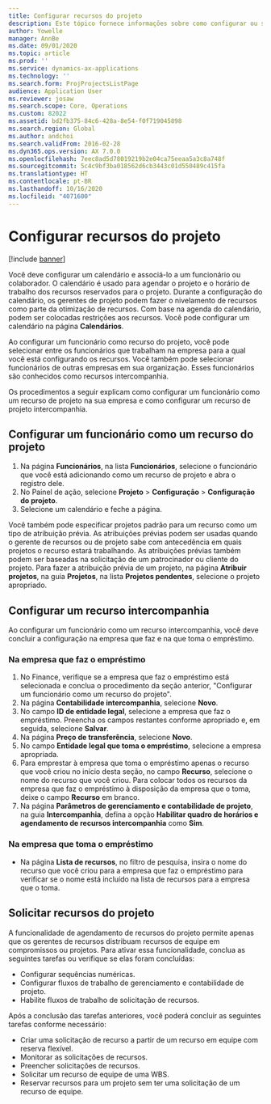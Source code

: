 ```yaml
---
title: Configurar recursos do projeto
description: Este tópico fornece informações sobre como configurar ou solicitar recursos do projeto.
author: Yowelle
manager: AnnBe
ms.date: 09/01/2020
ms.topic: article
ms.prod: ''
ms.service: dynamics-ax-applications
ms.technology: ''
ms.search.form: ProjProjectsListPage
audience: Application User
ms.reviewer: josaw
ms.search.scope: Core, Operations
ms.custom: 82022
ms.assetid: bd2fb375-84c6-428a-8e54-f0f719045898
ms.search.region: Global
ms.author: andchoi
ms.search.validFrom: 2016-02-28
ms.dyn365.ops.version: AX 7.0.0
ms.openlocfilehash: 7eec8ad5d78019219b2e04ca75eeaa5a3c8a748f
ms.sourcegitcommit: 5c4c9bf3ba018562d6cb3443c01d550489c415fa
ms.translationtype: HT
ms.contentlocale: pt-BR
ms.lasthandoff: 10/16/2020
ms.locfileid: "4071600"
---
```

# <a name="set-up-project-resources"></a>Configurar recursos do projeto

[!include [banner](../includes/banner.md)]

Você deve configurar um calendário e associá-lo a um funcionário ou colaborador. O calendário é usado para agendar o projeto e o horário de trabalho dos recursos reservados para o projeto. Durante a configuração do calendário, os gerentes de projeto podem fazer o nivelamento de recursos como parte da otimização de recursos. Com base na agenda do calendário, podem ser colocadas restrições aos recursos. Você pode configurar um calendário na página **Calendários**.

Ao configurar um funcionário como recurso do projeto, você pode selecionar entre os funcionários que trabalham na empresa para a qual você está configurando os recursos. Você também pode selecionar funcionários de outras empresas em sua organização. Esses funcionários são conhecidos como recursos intercompanhia.

Os procedimentos a seguir explicam como configurar um funcionário como um recurso de projeto na sua empresa e como configurar um recurso de projeto intercompanhia.

## <a name="set-up-a-worker-as-a-project-resource"></a>Configurar um funcionário como um recurso do projeto

1. Na página **Funcionários**, na lista **Funcionários**, selecione o funcionário que você está adicionando como um recurso de projeto e abra o registro dele.
2. No Painel de ação, selecione **Projeto** &gt; **Configuração** &gt; **Configuração do projeto**.
3. Selecione um calendário e feche a página.

Você também pode especificar projetos padrão para um recurso como um tipo de atribuição prévia. As atribuições prévias podem ser usadas quando o gerente de recursos ou de projeto sabe com antecedência em quais projetos o recurso estará trabalhando. As atribuições prévias também podem ser baseadas na solicitação de um patrocinador ou cliente do projeto. Para fazer a atribuição prévia de um projeto, na página **Atribuir projetos**, na guia **Projetos**, na lista **Projetos pendentes**, selecione o projeto apropriado.

## <a name="set-up-an-intercompany-resource"></a>Configurar um recurso intercompanhia

Ao configurar um funcionário como um recurso intercompanhia, você deve concluir a configuração na empresa que faz e na que toma o empréstimo.

### <a name="in-the-lending-company"></a>Na empresa que faz o empréstimo

1. No Finance, verifique se a empresa que faz o empréstimo está selecionada e conclua o procedimento da seção anterior, "Configurar um funcionário como um recurso do projeto".
2. Na página **Contabilidade intercompanhia**, selecione **Novo**.
3. No campo **ID de entidade legal**, selecione a empresa que faz o empréstimo. Preencha os campos restantes conforme apropriado e, em seguida, selecione **Salvar**.
4. Na página **Preço de transferência**, selecione **Novo**.
5. No campo **Entidade legal que toma o empréstimo**, selecione a empresa apropriada.
6. Para emprestar à empresa que toma o empréstimo apenas o recurso que você criou no início desta seção, no campo **Recurso**, selecione o nome do recurso que você criou. Para colocar todos os recursos da empresa que faz o empréstimo à disposição da empresa que o toma, deixe o campo **Recurso** em branco.
7. Na página **Parâmetros de gerenciamento e contabilidade de projeto**, na guia **Intercompanhia**, defina a opção **Habilitar quadro de horários e agendamento de recursos intercompanhia** como **Sim**.

### <a name="in-the-borrowing-company"></a>Na empresa que toma o empréstimo

- Na página **Lista de recursos**, no filtro de pesquisa, insira o nome do recurso que você criou para a empresa que faz o empréstimo para verificar se o nome está incluído na lista de recursos para a empresa que o toma.

## <a name="request-project-resources"></a>Solicitar recursos do projeto
A funcionalidade de agendamento de recursos do projeto permite apenas que os gerentes de recursos distribuam recursos de equipe em compromissos ou projetos. Para ativar essa funcionalidade, conclua as seguintes tarefas ou verifique se elas foram concluídas:

- Configurar sequências numéricas.
- Configurar fluxos de trabalho de gerenciamento e contabilidade de projeto.
- Habilite fluxos de trabalho de solicitação de recursos.

Após a conclusão das tarefas anteriores, você poderá concluir as seguintes tarefas conforme necessário:

- Criar uma solicitação de recurso a partir de um recurso em equipe com reserva flexível.
- Monitorar as solicitações de recursos.
- Preencher solicitações de recursos.
- Solicitar um recurso de equipe de uma WBS.
- Reservar recursos para um projeto sem ter uma solicitação de um recurso de equipe.

